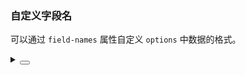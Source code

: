 ### 自定义字段名

可以通过 `field-names` 属性自定义 `options` 中数据的格式。

<div class="cell-demo vp-raw">
  <yc-cascader
    :options="options"
    :field-names="fieldNames"
    :style="{ width: '320px' }"
    placeholder="Please select ..." />
</div>

<script setup>
import { reactive } from 'vue';
const fieldNames = { value: 'city', label: 'text' };
const options = reactive([
  {
    city: 'beijing',
    text: 'Beijing',
    children: [
      {
        city: 'chaoyang',
        text: 'ChaoYang',
        children: [
          {
            city: 'datunli',
            text: 'Datunli',
          },
        ],
      },
      {
        city: 'haidian',
        text: 'Haidian',
      },
      {
        city: 'dongcheng',
        text: 'Dongcheng',
      },
      {
        city: 'xicheng',
        text: 'Xicheng',
        children: [
          {
            city: 'jinrongjie',
            text: 'Jinrongjie',
          },
          {
            city: 'tianqiao',
            text: 'Tianqiao',
          },
        ],
      },
    ],
  },
  {
    city: 'shanghai',
    text: 'Shanghai',
    children: [
      {
        city: 'huangpu',
        text: 'Huangpu',
      },
    ],
  },
]);
</script>

<details>
<summary>
 <button class="code-btn"  >
    <icon-code />
 </button>
</summary>

```vue
<template>
  <yc-cascader
    :options="options"
    :field-names="fieldNames"
    :style="{ width: '320px' }"
    placeholder="Please select ..." />
</template>

<script setup>
import { reactive } from 'vue';
const fieldNames = { value: 'city', label: 'text' };
const options = reactive([
  {
    city: 'beijing',
    text: 'Beijing',
    children: [
      {
        city: 'chaoyang',
        text: 'ChaoYang',
        children: [
          {
            city: 'datunli',
            text: 'Datunli',
          },
        ],
      },
      {
        city: 'haidian',
        text: 'Haidian',
      },
      {
        city: 'dongcheng',
        text: 'Dongcheng',
      },
      {
        city: 'xicheng',
        text: 'Xicheng',
        children: [
          {
            city: 'jinrongjie',
            text: 'Jinrongjie',
          },
          {
            city: 'tianqiao',
            text: 'Tianqiao',
          },
        ],
      },
    ],
  },
  {
    city: 'shanghai',
    text: 'Shanghai',
    children: [
      {
        city: 'huangpu',
        text: 'Huangpu',
      },
    ],
  },
]);
</script>
```

</details>
